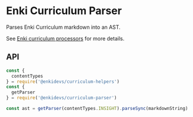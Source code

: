 # Enki Curriculum Parser

[npm-badge]: https://img.shields.io/npm/v/@enkidevs/curriculum-parser.png?style=flat-square
[npm]: https://www.npmjs.com/package/@enkidevs/curriculum-parser

Parses Enki Curriculum markdown into an AST.

See [Enki curriculum processors](https://github.com/enkidevs/curriculum-processors)  for more details.

## API

```js
const {
  contentTypes
} = require('@enkidevs/curriculum-helpers')
const {
  getParser
} = require('@enkidevs/curriculum-parser')

const ast = getParser(contentTypes.INSIGHT).parseSync(markdownString)
```
